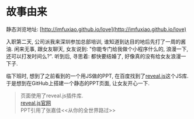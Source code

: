 故事由来
========

静态浏览地址: [http://imfuxiao.github.io/love](http://imfuxiao.github.io/love)<br>

入职第二天, 公司派我来深圳参加总部培训, 谁知道到达目的地后先打了一周的酱油. 闲来无事, 跟女友聊天, 女友说到: "你能专门给我做个小程序什么的, 浪漫一下, 还可以打发时间么?". 听到后, 寻思着: 都快要结婚了, 好像真的没有给女友浪漫一下子. 

临下班时, 想到了之前看到的一个用JS做的PPT, 在百度找到了[reveal.js](https://github.com/hakimel/reveal.js)这个JS库. 于是想到在GitHub上搭建一个静态的PPT页面, 让女友开心一下.

> 页面使用了reveal.js插件库.<br>
> [reveal.js官网](https://github.com/hakimel/reveal.js)<br>
> PPT引用了张嘉佳<<从你的全世界路过>><br>

